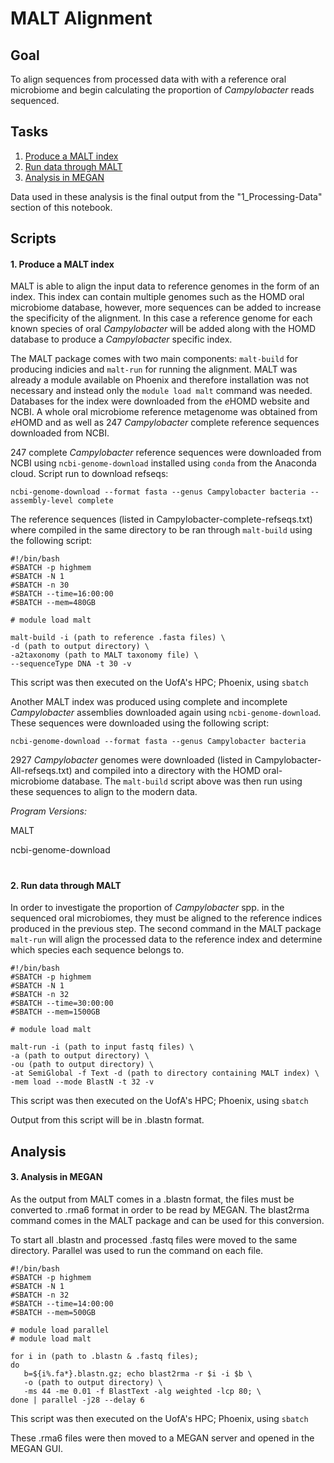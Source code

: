 MALT Alignment
=============
## Goal
To align sequences from processed data with with a reference oral microbiome and begin calculating the proportion of *Campylobacter* reads sequenced.

## Tasks

 1. [Produce a MALT index](https://github.com/brady-welsh/campy-perio/blob/master/2_MALT-Alignment.md#1-produce-a-malt-index)
 2. [Run data through MALT](https://github.com/brady-welsh/campy-perio/blob/master/2_MALT-Alignment.md#2-run-data-through-malt)
 3. [Analysis in MEGAN](https://github.com/brady-welsh/campy-perio/blob/master/2_MALT-Alignment.md#3-analysis-in-megan)

Data used in these analysis is the final output from the "1_Processing-Data" section of this notebook.

## Scripts
#### 1. Produce a MALT index

MALT is able to align the input data to reference genomes in the form of an index. This index can contain multiple genomes such as the HOMD oral microbiome database, however, more sequences can be added to increase the specificity of the alignment. In this case a reference genome for each known species of oral *Campylobacter* will be added along with the HOMD database to produce a *Campylobacter* specific index.

The MALT package comes with two main components: `malt-build` for producing indicies and `malt-run` for running the alignment. MALT was already a module available on Phoenix and therefore installation was not necessary and instead only the 
`module load malt` command was needed. Databases for the index were downloaded from the *e*HOMD website and NCBI. A whole oral microbiome reference metagenome was obtained from *e*HOMD and as well as 247 *Campylobacter* complete reference sequences downloaded from NCBI.

247 complete *Campylobacter* reference sequences were downloaded from NCBI using `ncbi-genome-download` installed using `conda` from the Anaconda cloud. Script run to download refseqs: 

`ncbi-genome-download --format fasta --genus Campylobacter bacteria --assembly-level complete`

The reference sequences (listed in Campylobacter-complete-refseqs.txt) where compiled in the same directory to be ran through `malt-build` using the following script:

    #!/bin/bash
    #SBATCH -p highmem
    #SBATCH -N 1
    #SBATCH -n 30
    #SBATCH --time=16:00:00
    #SBATCH --mem=480GB
   
    # module load malt
    
    malt-build -i (path to reference .fasta files) \
    -d (path to output directory) \
    -a2taxonomy (path to MALT taxonomy file) \
    --sequenceType DNA -t 30 -v
This script was then executed on the UofA's HPC; Phoenix, using `sbatch`

Another MALT index was produced using complete and incomplete *Campylobacter* assemblies downloaded again using `ncbi-genome-download`. These sequences were downloaded using the following script:

`ncbi-genome-download --format fasta --genus Campylobacter bacteria`

2927 *Campylobacter* genomes were downloaded (listed in Campylobacter-All-refseqs.txt) and compiled into a directory with the HOMD oral-microbiome database. The `malt-build` script above was then run using these sequences to align to the modern data.

*Program Versions:*

MALT

ncbi-genome-download
#
#### 2. Run data through MALT

In order to investigate the proportion of *Campylobacter* spp. in the sequenced oral microbiomes, they must be aligned to the reference indices produced in the previous step. The second command in the MALT package `malt-run` will align the processed data to the reference index and determine which species each sequence belongs to.

    #!/bin/bash
    #SBATCH -p highmem
    #SBATCH -N 1
    #SBATCH -n 32
    #SBATCH --time=30:00:00
    #SBATCH --mem=1500GB
   
    # module load malt
    
    malt-run -i (path to input fastq files) \
    -a (path to output directory) \
    -ou (path to output directory) \
    -at SemiGlobal -f Text -d (path to directory containing MALT index) \
    -mem load --mode BlastN -t 32 -v
This script was then executed on the UofA's HPC; Phoenix, using `sbatch`

Output from this script will be in .blastn format.
## Analysis
#### 3. Analysis in MEGAN

As the output from MALT comes in a .blastn format, the files must be converted to .rma6 format in order to be read by MEGAN. The blast2rma command comes in the MALT package and can be used for this conversion.

To start all .blastn and processed .fastq files were moved to the same directory.
Parallel was used to run the command on each file.

    #!/bin/bash
    #SBATCH -p highmem
    #SBATCH -N 1
    #SBATCH -n 32
    #SBATCH --time=14:00:00
    #SBATCH --mem=500GB
   
    # module load parallel
    # module load malt
    
    for i in (path to .blastn & .fastq files);
    do 
       b=${i%.fa*}.blastn.gz; echo blast2rma -r $i -i $b \
       -o (path to output directory) \
       -ms 44 -me 0.01 -f BlastText -alg weighted -lcp 80; \
    done | parallel -j28 --delay 6

This script was then executed on the UofA's HPC; Phoenix, using `sbatch`

These .rma6 files were then moved to a MEGAN server and opened in the MEGAN GUI.
